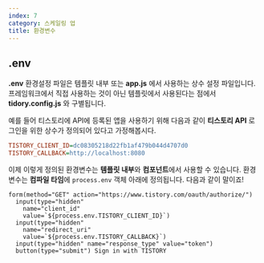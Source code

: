 ```yaml
---
index: 7
category: 스케일링 업
title: 환경변수
---
```


## .env

**.env** 환경설정 파일은 템플릿 내부 또는 **app.js** 에서 사용하는 상수 설정 파일입니다. 프레임워크에서 직접 사용하는 것이 아닌 템플릿에서 사용된다는 점에서 **tidory.config.js** 와 구별됩니다.

예를 들어 티스토리에 API에 등록된 앱을 사용하기 위해 다음과 같이 **티스토리 API** 로그인을 위한 상수가 정의되어 있다고 가정해봅시다.

```ini
TISTORY_CLIENT_ID=dc08305218d22fb1af479b044d4707d0
TISTORY_CALLBACK=http://localhost:8080
```

이제 이렇게 정의된 환경변수는 **템플릿 내부**와 **컴포넌트**에서 사용할 수 있습니다. 환경변수는 **컴파일 타임**에 `process.env` 객체 아래에 정의됩니다. 다음과 같이 말이죠!

```pug
form(method="GET" action="https://www.tistory.com/oauth/authorize/")
  input(type="hidden"
    name="client_id"
    value=`${process.env.TISTORY_CLIENT_ID}`)
  input(type="hidden"
    name="redirect_uri"
    value=`${process.env.TISTORY_CALLBACK}`)
  input(type="hidden" name="response_type" value="token")
  button(type="submit") Sign in with TISTORY
```

